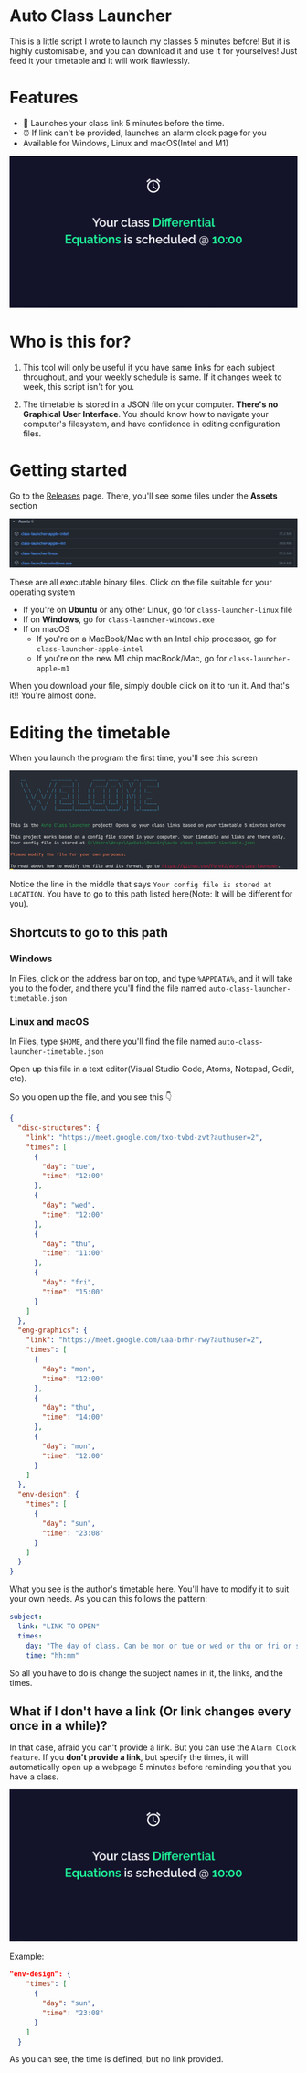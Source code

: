 # Auto Class Launcher

This is a little script I wrote to launch my classes 5 minutes before! But it is highly customisable, and you can download it and use it for yourselves! Just feed it your timetable and it will work flawlessly.

# Features

- 🚀 Launches your class link 5 minutes before the time.
- ⏰ If link can't be provided, launches an alarm clock page for you
- Available for Windows, Linux and macOS(Intel and M1)

![Alarm Clock page](./images/alarm-clock-page.png)

# Who is this for?

1. This tool will only be useful if you have same links for each subject throughout, and your weekly schedule is same. If it changes week to week, this script isn't for you.

2. The timetable is stored in a JSON file on your computer. **There's no Graphical User Interface**. You should know how to navigate your computer's filesystem, and have confidence in editing configuration files.

# Getting started

Go to the [Releases](https://github.com/PuruVJ/auto-class-launcher/releases) page. There, you'll see some files under the **Assets** section

![Release assets](./images/releases-assets.png)

These are all executable binary files. Click on the file suitable for your operating system

- If you're on **Ubuntu** or any other Linux, go for `class-launcher-linux` file
- If on **Windows**, go for `class-launcher-windows.exe`
- If on macOS
  - If you're on a MacBook/Mac with an Intel chip processor, go for `class-launcher-apple-intel`
  - If you're on the new M1 chip macBook/Mac, go for `class-launcher-apple-m1`

When you download your file, simply double click on it to run it. And that's it!! You're almost done.

# Editing the timetable

When you launch the program the first time, you'll see this screen

![Welcome screen of the program](./images/program-startup-welcome.png)

Notice the line in the middle that says `Your config file is stored at LOCATION`. You have to go to this path listed here(Note: It will be different for you).

## Shortcuts to go to this path

### Windows

In Files, click on the address bar on top, and type `%APPDATA%`, and it will take you to the folder, and there you'll find the file named `auto-class-launcher-timetable.json`

### Linux and macOS

In Files, type `$HOME`, and there you'll find the file named `auto-class-launcher-timetable.json`

Open up this file in a text editor(Visual Studio Code, Atoms, Notepad, Gedit, etc).

So you open up the file, and you see this 👇

```json
{
  "disc-structures": {
    "link": "https://meet.google.com/txo-tvbd-zvt?authuser=2",
    "times": [
      {
        "day": "tue",
        "time": "12:00"
      },
      {
        "day": "wed",
        "time": "12:00"
      },
      {
        "day": "thu",
        "time": "11:00"
      },
      {
        "day": "fri",
        "time": "15:00"
      }
    ]
  },
  "eng-graphics": {
    "link": "https://meet.google.com/uaa-brhr-rwy?authuser=2",
    "times": [
      {
        "day": "mon",
        "time": "12:00"
      },
      {
        "day": "thu",
        "time": "14:00"
      },
      {
        "day": "mon",
        "time": "12:00"
      }
    ]
  },
  "env-design": {
    "times": [
      {
        "day": "sun",
        "time": "23:08"
      }
    ]
  }
}
```

What you see is the author's timetable here. You'll have to modify it to suit your own needs. As you can this follows the pattern:

```yaml
subject:
  link: "LINK TO OPEN"
  times:
    day: "The day of class. Can be mon or tue or wed or thu or fri or sat or sun"
    time: "hh:mm"
```

So all you have to do is change the subject names in it, the links, and the times.

## What if I don't have a link (Or link changes every once in a while)?

In that case, afraid you can't provide a link. But you can use the `Alarm Clock feature`. If you **don't provide a link**, but specify the times, it will automatically open up a webpage 5 minutes before reminding you that you have a class.

![Alarm Clock page](./images/alarm-clock-page.png)

Example:

```json
"env-design": {
    "times": [
      {
        "day": "sun",
        "time": "23:08"
      }
    ]
  }
```

As you can see, the time is defined, but no link provided.
